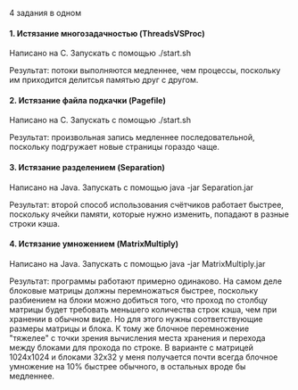 4 задания в одном

#### 1. Истязание многозадачностью (ThreadsVSProc)

Написано на С. Запускать с помощью ./start.sh

Результат: потоки выполняются медленнее, чем процессы, поскольку им приходится делитсья памятью друг с другом.

#### 2. Истязание файла подкачки (Pagefile)

Написано на С. Запускать с помощью ./start.sh

Результат: произвольная запись медленнее последовательной, поскольку подгружает новые страницы гораздо чаще.

#### 3. Истязание разделением (Separation)

Написано на Java. Запускать с помощью java -jar Separation.jar

Результат: второй способ использования счётчиков работает быстрее, поскольку ячейки памяти, которые нужно изменить, попадают в разные строки кэша.

#### 4. Истязание умножением (MatrixMultiply)

Написано на Java. Запускать с помощью java -jar MatrixMultiply.jar

Результат: программы работают примерно одинаково. На самом деле блоковые матрицы должны перемножаться быстрее, поскольку разбиением на блоки можно добиться того, что проход по столбцу матрицы будет требовать меньшего количества строк кэша, чем при хранении в обычном виде. Но для этого нужны соответствующие размеры матрицы и блока. К тому же блочное перемножение "тяжелее" с точки зрения вычисления места хранения и перехода между блоками для прохода по строке. В варианте с матрицей 1024х1024 и блоками 32х32 у меня получается почти всегда блочное умножение на 10% быстрее обычного, в остальных вроде бы медленнее.
